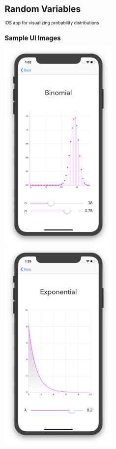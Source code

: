 # Random Variables
iOS app for visualizing probability distributions


## Sample UI Images

<img src="https://github.com/irvinodjuana/random-variables/blob/master/images/binomial_screenshot.png" width="350"> <img src="https://github.com/irvinodjuana/random-variables/blob/master/images/exponential_screenshot.png" width="350">
